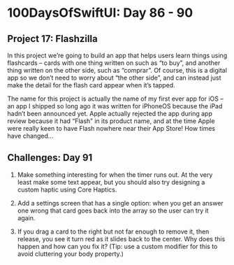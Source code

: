 # 100DaysOfSwiftUI: Day 86 - 90

## Project 17: Flashzilla
In this project we’re going to build an app that helps users learn things using flashcards – cards with one thing written on such as “to buy”, and another thing written on the other side, such as “comprar”. Of course, this is a digital app so we don’t need to worry about “the other side”, and can instead just make the detail for the flash card appear when it’s tapped.

The name for this project is actually the name of my first ever app for iOS – an app I shipped so long ago it was written for iPhoneOS because the iPad hadn’t been announced yet. Apple actually rejected the app during app review because it had “Flash” in its product name, and at the time Apple were really keen to have Flash nowhere near their App Store! How times have changed…

## Challenges: Day 91
1. Make something interesting for when the timer runs out. At the very least make some text appear, but you should also try designing a custom haptic using Core Haptics.

2. Add a settings screen that has a single option: when you get an answer one wrong that card goes back into the array so the user can try it again.

3. If you drag a card to the right but not far enough to remove it, then release, you see it turn red as it slides back to the center. Why does this happen and how can you fix it? (Tip: use a custom modifier for this to avoid cluttering your body property.)
